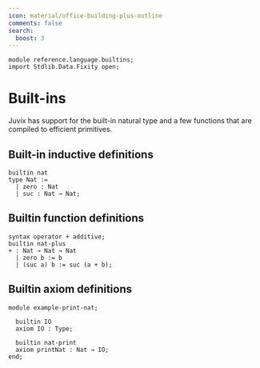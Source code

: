 ```yaml
---
icon: material/office-building-plus-outline
comments: false
search:
  boost: 3
---
```


```juvix hide
module reference.language.builtins;
import Stdlib.Data.Fixity open;
```

# Built-ins

Juvix has support for the built-in natural type and a few functions that
are compiled to efficient primitives.

## Built-in inductive definitions

```juvix
builtin nat
type Nat :=
  | zero : Nat
  | suc : Nat → Nat;
```

## Builtin function definitions

```juvix
syntax operator + additive;
builtin nat-plus
+ : Nat → Nat → Nat
  | zero b := b
  | (suc a) b := suc (a + b);
```

## Builtin axiom definitions

```juvix 
module example-print-nat;
  
  builtin IO
  axiom IO : Type;

  builtin nat-print
  axiom printNat : Nat → IO;
end;
```
